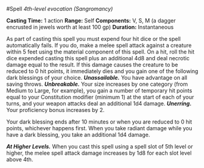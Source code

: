 #Spell
*4th-level evocation (Sangromancy)*

**Casting Time:** 1 action
**Range:** Self
**Components:**  V, S, M (a dagger encrusted in jewels worth at least 100 gp)
**Duration:** Instantaneous

As part of casting this spell you must expend four hit dice or the spell automatically fails. If you do, make a melee spell attack against a creature within 5 feet using the material component of this spell. On a hit, roll the hit dice expended casting this spell plus an additional 4d8 and deal necrotic damage equal to the result. If this damage causes the creature to be reduced to 0 hit points, it immediately dies and you gain one of the following dark blessings of your choice.
***Unassailable.*** You have advantage on all saving throws.
***Unbreakable.*** Your size increases by one category (from Medium to Large, for example), you gain a number of temporary hit points equal to your Constitution modifier (minimum 1) at the start of each of your turns, and your weapon attacks deal an additional 1d4 damage.
***Unerring.*** Your proficiency bonus increases by 2.

Your dark blessing ends after 10 minutes or when you are reduced to 0 hit points, whichever happens first. When you take radiant damage while you have a dark blessing, you take an additional 1d4 damage.

***At Higher Levels.*** When you cast this spell using a spell slot of 5th level or higher, the melee spell attack damage increases by 1d8 for each slot level above 4th.